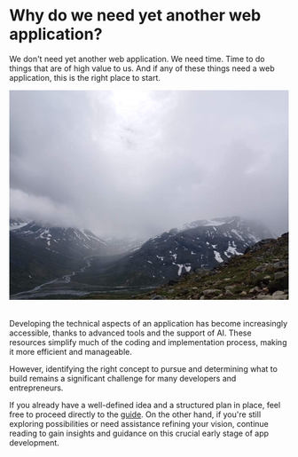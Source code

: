 # Why do we need yet another web application?

We don't need yet another web application. We need time. Time to do things that are of high value to us. And if any of these things need a web application, this is the right place to start.

![Introduction](./introduction.jpg)

\
Developing the technical aspects of an application has become increasingly accessible, thanks to advanced tools and the support of AI. These resources simplify much of the coding and implementation process, making it more efficient and manageable.

However, identifying the right concept to pursue and determining what to build remains a significant challenge for many developers and entrepreneurs.

If you already have a well-defined idea and a structured plan in place, feel free to proceed directly to the [guide](../guide/). On the other hand, if you're still exploring possibilities or need assistance refining your vision, continue reading to gain insights and guidance on this crucial early stage of app development.
